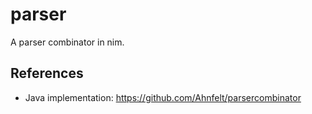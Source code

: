 # parser
A parser combinator in nim.

## References
- Java implementation: https://github.com/Ahnfelt/parsercombinator
